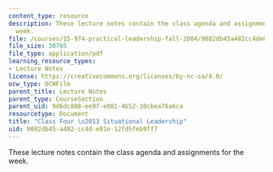 ```yaml
---
content_type: resource
description: These lecture notes contain the class agenda and assignments for the
  week.
file: /courses/15-974-practical-leadership-fall-2004/9082db45a482cc4de81e12fd5feb9ff7_class4.pdf
file_size: 30765
file_type: application/pdf
learning_resource_types:
- Lecture Notes
license: https://creativecommons.org/licenses/by-nc-sa/4.0/
ocw_type: OCWFile
parent_title: Lecture Notes
parent_type: CourseSection
parent_uid: 9d6dc808-ee97-e081-4b52-10cbea76a6ca
resourcetype: Document
title: "Class Four \u2013 Situational Leadership"
uid: 9082db45-a482-cc4d-e81e-12fd5feb9ff7
---
```

These lecture notes contain the class agenda and assignments for the week.